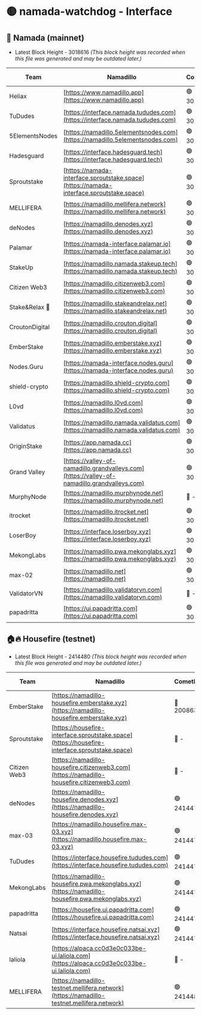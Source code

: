 # 🟡 namada-watchdog - Interface

## 🚀 Namada (mainnet)
- Latest Block Height - 3018616 *(This block height was recorded when this file was generated and may be outdated later.)*

| Team | Namadillo | CometBFT | Indexer | MASP Indexer |
|-|-|-|-|-|
| Heliax | [https://www.namadillo.app](https://www.namadillo.app) | 🟢 3018593 | 🟢 3018593 | 🟢 3018593 |
| TuDudes | [https://interface.namada.tududes.com](https://interface.namada.tududes.com) | 🟢 3018593 | 🟢 3018593 | 🟢 3018593 |
| 5ElementsNodes | [https://namadillo.5elementsnodes.com](https://namadillo.5elementsnodes.com) | 🟢 3018594 | 🟢 3018594 | 🟢 3018594 |
| Hadesguard | [https://interface.hadesguard.tech](https://interface.hadesguard.tech) | 🟢 3018595 | 🟢 3018594 | 🟢 3018594 |
| Sproutstake | [https://namada-interface.sproutstake.space](https://namada-interface.sproutstake.space) | 🟢 3018595 | 🔴 2797937 | 🟢 3018595 |
| MELLIFERA | [https://namadillo.mellifera.network](https://namadillo.mellifera.network) | 🟢 3018596 | 🟢 3018596 | 🟢 3018596 |
| deNodes | [https://namadillo.denodes.xyz](https://namadillo.denodes.xyz) | 🟢 3018597 | 🟢 3018597 | 🟢 3018597 |
| Palamar | [https://namada-interface.palamar.io](https://namada-interface.palamar.io) | 🟢 3018598 | 🟢 3018598 | 🟢 3018598 |
| StakeUp | [https://namadillo.namada.stakeup.tech](https://namadillo.namada.stakeup.tech) | 🟢 3018599 | 🟢 3018599 | 🟢 3018598 |
| Citizen Web3 | [https://namadillo.citizenweb3.com](https://namadillo.citizenweb3.com) | 🟢 3018600 | 🟢 3018599 | 🟢 3018600 |
| Stake&Relax 🦥 | [https://namadillo.stakeandrelax.net](https://namadillo.stakeandrelax.net) | 🟢 3018600 | 🟢 3018600 | 🟢 3018600 |
| CroutonDigital | [https://namadillo.crouton.digital](https://namadillo.crouton.digital) | 🟢 3018601 | 🟢 3018601 | 🟢 3018601 |
| EmberStake | [https://namadillo.emberstake.xyz](https://namadillo.emberstake.xyz) | 🟢 3018602 | 🟢 3018602 | 🟢 3018602 |
| Nodes.Guru | [https://namada-interface.nodes.guru](https://namada-interface.nodes.guru) | 🟢 3018602 | 🟢 3018602 | 🟢 3018602 |
| shield-crypto | [https://namadillo.shield-crypto.com](https://namadillo.shield-crypto.com) | 🟢 3018603 | 🟢 3018525 | 🟢 3018603 |
| L0vd | [https://namadillo.l0vd.com](https://namadillo.l0vd.com) | 🟢 3018604 | 🟢 3018604 | 🟢 3018605 |
| Validatus | [https://namadillo.namada.validatus.com](https://namadillo.namada.validatus.com) | 🟢 3018605 | 🟢 3018605 | 🟢 3018605 |
| OriginStake | [https://app.namada.cc](https://app.namada.cc) | 🟢 3018606 | 🟢 3018606 | 🟢 3018606 |
| Grand Valley | [https://valley-of-namadillo.grandvalleys.com](https://valley-of-namadillo.grandvalleys.com) | 🟢 3018607 | 🟢 3018607 | 🟢 3018609 |
| MurphyNode | [https://namadillo.murphynode.net](https://namadillo.murphynode.net) | 🔴 - | 🔴 - | 🔴 - |
| itrocket | [https://namadillo.itrocket.net](https://namadillo.itrocket.net) | 🟢 3018611 | 🟢 3018611 | 🟢 3018611 |
| LoserBoy | [https://interface.loserboy.xyz](https://interface.loserboy.xyz) | 🟢 3018612 | 🟢 3018612 | 🟢 3018611 |
| MekongLabs | [https://namadillo.pwa.mekonglabs.xyz](https://namadillo.pwa.mekonglabs.xyz) | 🟢 3018612 | 🟢 3018612 | 🟢 3018612 |
| max-02 | [https://namadillo.net](https://namadillo.net) | 🟢 3018613 | 🟢 3018613 | 🟢 3018613 |
| ValidatorVN | [https://namadillo.validatorvn.com](https://namadillo.validatorvn.com) | 🔴 - | 🔴 - | 🔴 - |
| papadritta | [https://ui.papadritta.com](https://ui.papadritta.com) | 🟢 3018616 | 🟢 3018616 | 🟢 3018615 |

## 🏠🔥 Housefire (testnet)
- Latest Block Height - 2414480 *(This block height was recorded when this file was generated and may be outdated later.)*

| Team | Namadillo | CometBFT | Indexer | MASP Indexer |
|-|-|-|-|-|
| EmberStake | [https://namadillo-housefire.emberstake.xyz](https://namadillo-housefire.emberstake.xyz) | 🔴 2008636 | 🔴 - | 🔴 - |
| Sproutstake | [https://housefire-interface.sproutstake.space](https://housefire-interface.sproutstake.space) | 🔴 - | 🔴 - | 🔴 - |
| Citizen Web3 | [https://namadillo-housefire.citizenweb3.com](https://namadillo-housefire.citizenweb3.com) | 🔴 - | 🔴 - | 🔴 - |
| deNodes | [https://namadillo-housefire.denodes.xyz](https://namadillo-housefire.denodes.xyz) | 🟢 2414475 | 🟢 2414475 | 🟢 2414475 |
| max-03 | [https://namadillo.housefire.max-03.xyz](https://namadillo.housefire.max-03.xyz) | 🟢 2414476 | 🔴 2167206 | 🟢 2414476 |
| TuDudes | [https://interface.housefire.tududes.com](https://interface.housefire.tududes.com) | 🟢 2414476 | 🟢 2414476 | 🟢 2414476 |
| MekongLabs | [https://namadillo-housefire.pwa.mekonglabs.xyz](https://namadillo-housefire.pwa.mekonglabs.xyz) | 🟢 2414477 | 🟢 2414477 | 🟢 2414476 |
| papadritta | [https://housefire.ui.papadritta.com](https://housefire.ui.papadritta.com) | 🟢 2414478 | 🟢 2414478 | 🟢 2414478 |
| Natsai | [https://interface.housefire.natsai.xyz](https://interface.housefire.natsai.xyz) | 🟢 2414478 | 🟢 2414478 | 🟢 2414478 |
| laliola | [https://alpaca.cc0d3e0c033be-ui.laliola.com](https://alpaca.cc0d3e0c033be-ui.laliola.com) | 🔴 - | 🔴 - | 🔴 - |
| MELLIFERA | [https://namadillo-testnet.mellifera.network](https://namadillo-testnet.mellifera.network) | 🟢 2414480 | 🟢 2414480 | 🟢 2414480 |

